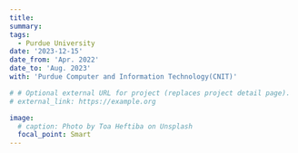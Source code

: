 ```yaml
---
title: 
summary: 
tags:
  - Purdue University
date: '2023-12-15'
date_from: 'Apr. 2022'
date_to: 'Aug. 2023'
with: 'Purdue Computer and Information Technology(CNIT)'

# # Optional external URL for project (replaces project detail page).
# external_link: https://example.org

image:
  # caption: Photo by Toa Heftiba on Unsplash
  focal_point: Smart
---
```


